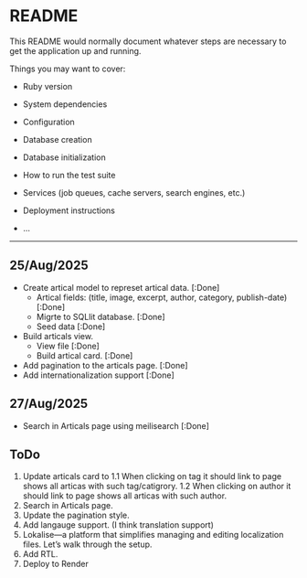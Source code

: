 # README

This README would normally document whatever steps are necessary to get the
application up and running.

Things you may want to cover:

* Ruby version

* System dependencies

* Configuration

* Database creation

* Database initialization

* How to run the test suite

* Services (job queues, cache servers, search engines, etc.)

* Deployment instructions

* ...


*****
## 25/Aug/2025
* Create artical model to represet artical data. [:Done]
    * Artical fields: (title, image, excerpt, author, category, publish-date) [:Done]
    * Migrte to SQLlit database. [:Done]
    * Seed data [:Done]
* Build articals view.
    * View file [:Done]
    * Build artical card. [:Done]
* Add pagination to the articals page. [:Done]
* Add internationalization support [:Done]

## 27/Aug/2025
* Search in Articals page using meilisearch [:Done]



## ToDo
1. Update articals card to 
    1.1 When clicking on tag it should link to page shows all articas with such tag/catigrory.
    1.2 When clicking on author it should link to page shows all articas with such author.
2. Search in Articals page. 
3. Update the pagination style.
4. Add langauge support. (I think translation support)
5. Lokalise—a platform that simplifies managing and editing localization files. Let’s walk through the setup.
6. Add RTL.
7. Deploy to Render





